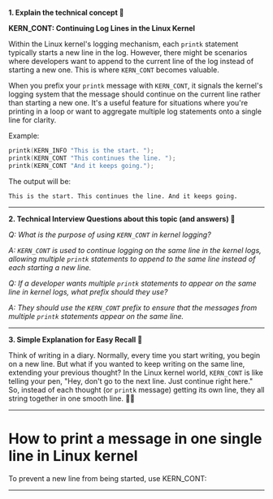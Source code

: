 **1. Explain the technical concept 📘**

**KERN_CONT: Continuing Log Lines in the Linux Kernel**

Within the Linux kernel's logging mechanism, each `printk` statement typically starts a new line in the log. However, there might be scenarios where developers want to append to the current line of the log instead of starting a new one. This is where `KERN_CONT` becomes valuable.

When you prefix your `printk` message with `KERN_CONT`, it signals the kernel's logging system that the message should continue on the current line rather than starting a new one. It's a useful feature for situations where you're printing in a loop or want to aggregate multiple log statements onto a single line for clarity.

Example:
```c
printk(KERN_INFO "This is the start. ");
printk(KERN_CONT "This continues the line. ");
printk(KERN_CONT "And it keeps going.");
```
The output will be:
```
This is the start. This continues the line. And it keeps going.
```

---

**2. Technical Interview Questions about this topic (and answers) 🤔**

*Q: What is the purpose of using `KERN_CONT` in kernel logging?*

*A: `KERN_CONT` is used to continue logging on the same line in the kernel logs, allowing multiple `printk` statements to append to the same line instead of each starting a new line.*

*Q: If a developer wants multiple `printk` statements to appear on the same line in kernel logs, what prefix should they use?*

*A: They should use the `KERN_CONT` prefix to ensure that the messages from multiple `printk` statements appear on the same line.*

---

**3. Simple Explanation for Easy Recall 🌼**

Think of writing in a diary. Normally, every time you start writing, you begin on a new line. But what if you wanted to keep writing on the same line, extending your previous thought? In the Linux kernel world, `KERN_CONT` is like telling your pen, "Hey, don't go to the next line. Just continue right here." So, instead of each thought (or `printk` message) getting its own line, they all string together in one smooth line. 📝🔗

----

How to print a message in one single line in Linux kernel
=============================================================
To prevent a new line from being started, use KERN_CONT:


----

